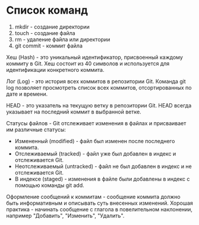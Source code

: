 # Список команд

1. mkdir - создание директории
2. touch - создание файла 
3. rm - удаление файла или директории
4. git commit - коммит файла

Хеш (Hash) - это уникальный идентификатор, присвоенный каждому коммиту в Git. Хеш состоит из 40 символов и используется для идентификации конкретного коммита.

Лог (Log) - это история всех коммитов в репозитории Git. Команда git log позволяет просмотреть список всех коммитов, отсортированных по дате и времени.

HEAD - это указатель на текущую ветку в репозитории Git. HEAD всегда указывает на последний коммит в выбранной ветке.

Статусы файлов - Git отслеживает изменения в файлах и присваивает им различные статусы:
- Измененный (modified) - файл был изменен после последнего коммита.
- Отслеживаемый (tracked) - файл уже был добавлен в индекс и отслеживается Git.
- Неотслеживаемый (untracked) - файл не был добавлен в индекс и не отслеживается Git.
- В индексе (staged) - изменения в файле были добавлены в индекс с помощью команды git add.

Оформление сообщений к коммитам - сообщение коммита должно быть информативным и описывать суть внесенных изменений. Хорошая практика - начинать сообщение с глагола в повелительном наклонении, например "Добавить", "Изменить", "Удалить".